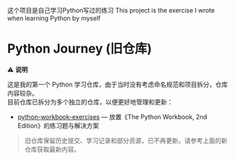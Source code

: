 这个项目是自己学习Python写过的练习
This project is the exercise I wrote when learning Python by myself

# Python Journey (旧仓库)

⚠️ **说明**  

这是我的第一个 Python 学习仓库，由于当时没有考虑命名规范和项目拆分，仓库内容较杂。  
目前仓库已拆分为多个独立的仓库，以便更好地管理和更新：

- [python-workbook-exercises]() — 放置《The Python Workbook, 2nd Edition》的练习题与解决方案  


> 旧仓库保留历史提交、学习记录和部分资源，已不再更新。请参考上面的新仓库获取最新内容。
